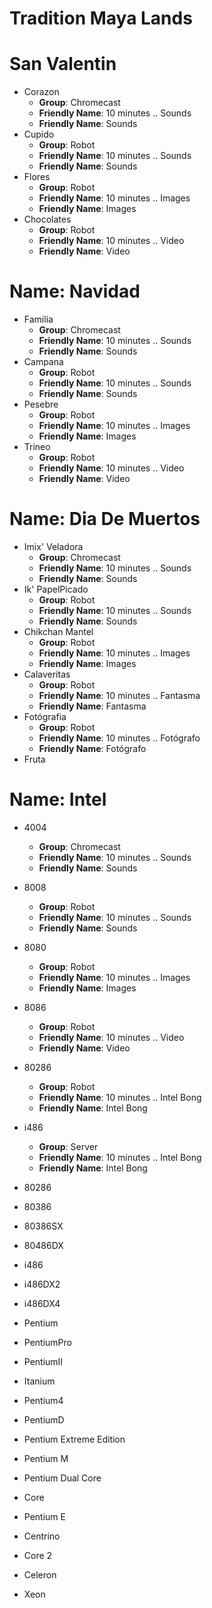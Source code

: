 # Tradition Maya Lands

# San Valentin

- Corazon
  - __Group__: Chromecast
  - __Friendly Name__: 10 minutes .. Sounds
  - __Friendly Name__: Sounds
- Cupido
  - __Group__: Robot
  - __Friendly Name__: 10 minutes .. Sounds
  - __Friendly Name__: Sounds
- Flores
  - __Group__: Robot
  - __Friendly Name__: 10 minutes .. Images
  - __Friendly Name__: Images
- Chocolates
  - __Group__: Robot
  - __Friendly Name__: 10 minutes .. Video
  - __Friendly Name__: Video

# Name: Navidad

- Familia
  - __Group__: Chromecast
  - __Friendly Name__: 10 minutes .. Sounds
  - __Friendly Name__: Sounds
- Campana
  - __Group__: Robot
  - __Friendly Name__: 10 minutes .. Sounds
  - __Friendly Name__: Sounds
- Pesebre
  - __Group__: Robot
  - __Friendly Name__: 10 minutes .. Images
  - __Friendly Name__: Images
- Trineo
  - __Group__: Robot
  - __Friendly Name__: 10 minutes .. Video
  - __Friendly Name__: Video


# Name: Dia De Muertos

- Imix' Veladora
  - __Group__: Chromecast
  - __Friendly Name__: 10 minutes .. Sounds
  - __Friendly Name__: Sounds
- Ik' PapelPicado
  - __Group__: Robot
  - __Friendly Name__: 10 minutes .. Sounds
  - __Friendly Name__: Sounds
- Chikchan Mantel
  - __Group__: Robot
  - __Friendly Name__: 10 minutes .. Images
  - __Friendly Name__: Images
- Calaveritas
  - __Group__: Robot
  - __Friendly Name__: 10 minutes .. Fantasma
  - __Friendly Name__: Fantasma
- Fotógrafia
  - __Group__: Robot
  - __Friendly Name__: 10 minutes .. Fotógrafo
  - __Friendly Name__: Fotógrafo
- Fruta

# Name: Intel

- 4004
  - __Group__: Chromecast
  - __Friendly Name__: 10 minutes .. Sounds
  - __Friendly Name__: Sounds
- 8008
  - __Group__: Robot
  - __Friendly Name__: 10 minutes .. Sounds
  - __Friendly Name__: Sounds
- 8080
  - __Group__: Robot
  - __Friendly Name__: 10 minutes .. Images
  - __Friendly Name__: Images
- 8086
  - __Group__: Robot
  - __Friendly Name__: 10 minutes .. Video
  - __Friendly Name__: Video
- 80286
  - __Group__: Robot
  - __Friendly Name__: 10 minutes .. Intel Bong
  - __Friendly Name__: Intel Bong
- i486
  - __Group__: Server
  - __Friendly Name__: 10 minutes .. Intel Bong
  - __Friendly Name__: Intel Bong

- 80286
- 80386
- 80386SX
- 80486DX
- i486
- i486DX2
- i486DX4
- Pentium
- PentiumPro
- PentiumII
- Itanium
- Pentium4
- PentiumD
- Pentium Extreme Edition
- Pentium M
- Pentium Dual Core
- Core
- Pentium E
- Centrino
- Core 2
- Celeron
- Xeon 
